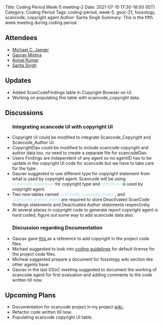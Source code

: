 Title: Coding Period Week-5 meeting-2
Date: 2021-07-10 17:30-18:00 (IST)
Category: Coding Period
Tags: coding-period, week-5, gsoc-21, fossology, scancode, copyright agent
Author: Sarita Singh
Summary: This is the fifth week meeting during coding period.

<h2> Attendees </h2>
<ul> 
<li> <a href="https://github.com/mcjaeger"> Michael C. Jaeger</a>
<li> <a href="https://github.com/GMishx"> Gaurav Mishra </a>
<li> <a href="https://github.com/avinal"> Avinal Kumar </a>
<li> <a href="https://github.com/itssingh"> Sarita Singh </a>
</li>
</ul>
<h2> Updates </h2>
<ul>
<li> Added ScanCodeFindings table in Copyright Browser on UI.
<li> Working on populating this table with scancode_copyright data.
</ul>
<h2> Discussions </h2>
<ul>
<h3> Integrating scancode UI with copyright UI</h3> 
<li> Copyright UI could be modified to integrate Scancode_Copyright and Scancode_Author UI.
<li> CopyrightDao could be modified to include scancode copyright and author data too, no need to create a separate file for scancodeDao.
<li> Users Findings are independent of any agent so no agentID has to be update in the copyright UI code for scancode but we have to take care for the type.
<li> Gaurav suggested to use different type for copyright statement from what is used by copyright agent. Scancode will be using <a style="color:#8ee1ef">scancode_statement </a> for copyright type and <a style="color:#8ee1ef">statement </a>is used by copyright agent.
<li> Two new tables named <a style="color:#8ee1ef">scancode_copyright_event </a>, and <a style="color:#8ee1ef">scancode_author_event </a> are required to store Deactivated ScanCode findings statements and Deactivated Author statements respectively.
<li> At several places in copyright code to generate report copyright agent is hard coded, figure out some way to add scancode data also.
<h3> Discussion regarding Documentation</h3>
<li> Gaurav gave <a href= https://github.com/fossology/fossology/pull/2040/files#diff-8e7c89ac20d0fcd6aa91a097accabecfdebf47343da0d71fbb4edc8527309c00> this </a> as a reference to add copyright in the project code files.
<li> Michael suggested to look into <a href=https://github.com/fossology/fossology/wiki/Coding-Style#default-license-and-file-headers>coding guidelines</a> for default license for the project code files.
<li> Micheal suggested prepare a document for fossology wiki section like other agents have.
<li> Gaurav in the last GSoC meeting suggested to document the working of scancode agent for first evaluation and adding comments to the code written till now.  
</ul></ul>
<h2> Upcoming Plans </h2> 
<ul> 
<li> Documentation for scancode project in my project <a href= https://github.com/itssingh/fossology/wiki> wiki </a> .
<li> Refactor code written till now.
<li> Populating scancode copyright UI table.
</ul>